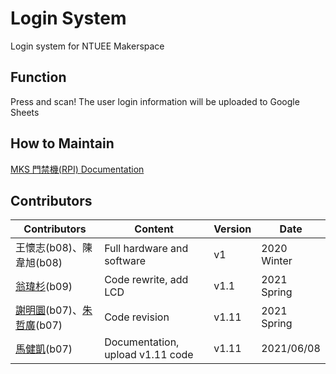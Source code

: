 # Login System
Login system for NTUEE Makerspace <br>

## Function
Press and scan! The user login information will be uploaded to Google Sheets

## How to Maintain
[MKS 門禁機(RPI) Documentation](https://hackmd.io/3-hS8CHTTGiMYKgmgG8ijw?both)

## Contributors
| Contributors                                                                              | Content                          | Version | Date        |
| ----------------------------------------------------------------------------------------- | -------------------------------- | ------- | ----------- |
| 王懷志(b08)、陳韋旭(b08)                                                                  | Full hardware and software       | v1      | 2020 Winter |
| [翁瑋杉](https://github.com/stanthemaker)(b09)                                            | Code rewrite, add LCD            | v1.1    | 2021 Spring |
| [謝明圜](https://github.com/myhsiehlol)(b07)、[朱哲廣](https://github.com/Kenchu123)(b07) | Code revision                    | v1.11   | 2021 Spring |
| [馬健凱](https://github.com/ChienKaiMa)(b07)                                              | Documentation, upload v1.11 code | v1.11   | 2021/06/08  |
